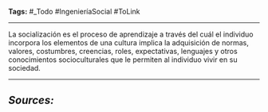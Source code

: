 **Tags:** #_Todo 
#IngenieríaSocial  #ToLink 
- - -
La socialización es el proceso de aprendizaje a través del cuál el individuo incorpora los elementos de una cultura implica la adquisición de normas, valores, costumbres, creencias, roles, expectativas, lenguajes y otros conocimientos socioculturales que le permiten al individuo vivir en su sociedad. 
- - - 
## ***Sources:***